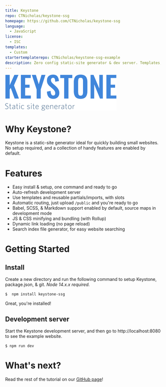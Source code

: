 ```yaml
---
title: Keystone
repo: CTNicholas/keystone-ssg
homepage: https://github.com/CTNicholas/keystone-ssg
language:
  - JavaScript
license:
  - ISC
templates:
  - Custom
startertemplaterepo: CTNicholas/keystone-ssg-example
description: Zero config static-site generator & dev server. Templates, partials, routing, Babel, SCSS/SASS, Markdown, bundling, minifying, dynamic linking, search indexing.
---
```


![Keystone logo](https://github.com/CTNicholas/keystone-ssg/raw/master/keystone_logo_small.png)
# Why Keystone?
Keystone is a static-site generator ideal for quickly building small websites. No setup required, and a collection of handy features are enabled by default.
# Features
- Easy install & setup, one command and ready to go
- Auto-refresh development server
- Use templates and reusable partials/imports, with slots
- Automatic routing, just upload `/public` and you're ready to go
- Babel, SCSS, & Markdown support enabled by default, source maps in development mode
- JS & CSS minifying and bundling (with Rollup)
- Dynamic link loading (no page reload)
- Search index file generator, for easy website searching

# Getting Started
## Install
Create a new directory and run the following command to setup Keystone, package.json, & git. *Node 14.x.x required.*
```
$  npm install keystone-ssg
```
Great, you're installed!
## Development server
Start the Keystone development server, and then go to http://localhost:8080 to see the example website.
```
$ npm run dev
```
# What's next?
Read the rest of the tutorial on our [GitHub page](https://github.com/CTNicholas/keystone-ssg#readme)!

